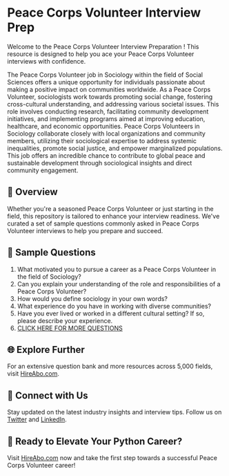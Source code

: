 # Peace Corps Volunteer Interview Prep

Welcome to the Peace Corps Volunteer Interview Preparation ! This resource is designed to help you ace your Peace Corps Volunteer interviews with confidence.

The Peace Corps Volunteer job in Sociology within the field of Social Sciences offers a unique opportunity for individuals passionate about making a positive impact on communities worldwide. As a Peace Corps Volunteer, sociologists work towards promoting social change, fostering cross-cultural understanding, and addressing various societal issues. This role involves conducting research, facilitating community development initiatives, and implementing programs aimed at improving education, healthcare, and economic opportunities. Peace Corps Volunteers in Sociology collaborate closely with local organizations and community members, utilizing their sociological expertise to address systemic inequalities, promote social justice, and empower marginalized populations. This job offers an incredible chance to contribute to global peace and sustainable development through sociological insights and direct community engagement.

## 🚀 Overview

Whether you're a seasoned Peace Corps Volunteer or just starting in the field, this repository is tailored to enhance your interview readiness. We've curated a set of sample questions commonly asked in Peace Corps Volunteer interviews to help you prepare and succeed.

## 📝 Sample Questions

1. What motivated you to pursue a career as a Peace Corps Volunteer in the field of Sociology?
2. Can you explain your understanding of the role and responsibilities of a Peace Corps Volunteer?
3. How would you define sociology in your own words?
4. What experience do you have in working with diverse communities?
5. Have you ever lived or worked in a different cultural setting? If so, please describe your experience.
6. [CLICK HERE FOR MORE QUESTIONS](https://hireabo.com/job/7_1_39/Peace%20Corps%20Volunteer)

## 🌐 Explore Further

For an extensive question bank and more resources across 5,000 fields, visit [HireAbo.com](https://www.hireabo.com).

## 📱 Connect with Us

Stay updated on the latest industry insights and interview tips. Follow us on [Twitter](https://twitter.com/hireabo) and [LinkedIn](https://www.linkedin.com/in/hire-abo-3609972a8/).

## 🚀 Ready to Elevate Your Python Career?

Visit [HireAbo.com](https://www.hireabo.com) now and take the first step towards a successful Peace Corps Volunteer career!